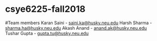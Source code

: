 # csye6225-fall2018
#Team members
Karan Saini - saini.ka@husky.neu.edu
Harsh Sharma - sharma.ha@husky.neu.edu
Akash Anand - anand.ak@husky.neu.edu
Tushar Gupta - gupta.tu@husky.neu.edu
